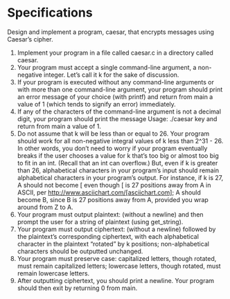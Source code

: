 # Specifications

Design and implement a program, caesar, that encrypts messages using Caesar’s cipher.

1. Implement your program in a file called caesar.c in a directory called caesar.
2. Your program must accept a single command-line argument, a non-negative integer. Let’s call it k for the sake of discussion.
3. If your program is executed without any command-line arguments or with more than one command-line argument, your program should print an error message of your choice (with printf) and return from main a value of 1 (which tends to signify an error) immediately.
4. If any of the characters of the command-line argument is not a decimal digit, your program should print the message Usage: ./caesar key and return from main a value of 1.
5. Do not assume that k will be less than or equal to 26. Your program should work for all non-negative integral values of k less than 2^31 - 26. In other words, you don’t need to worry if your program eventually breaks if the user chooses a value for k that’s too big or almost too big to fit in an int. (Recall that an int can overflow.) But, even if k is greater than 26, alphabetical characters in your program’s input should remain alphabetical characters in your program’s output. For instance, if k is 27, A should not become [ even though [ is 27 positions away from A in ASCII, per http://www.asciichart.com/[asciichart.com]; A should become B, since B is 27 positions away from A, provided you wrap around from Z to A.
6. Your program must output plaintext: (without a newline) and then prompt the user for a string of plaintext (using get_string).
7. Your program must output ciphertext: (without a newline) followed by the plaintext’s corresponding ciphertext, with each alphabetical character in the plaintext “rotated” by k positions; non-alphabetical characters should be outputted unchanged.
8. Your program must preserve case: capitalized letters, though rotated, must remain capitalized letters; lowercase letters, though rotated, must remain lowercase letters.
9. After outputting ciphertext, you should print a newline. Your program should then exit by returning 0 from main.